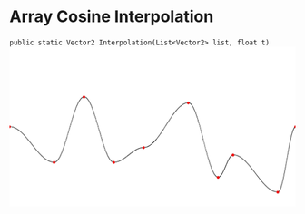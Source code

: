 # Array Cosine Interpolation
  ``public static Vector2 Interpolation(List<Vector2> list, float t)``
 ![image](/Image/aci.PNG)